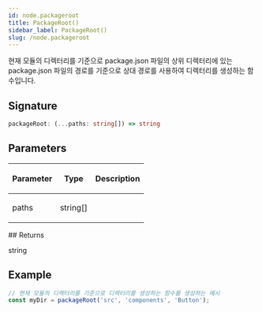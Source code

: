 ```yaml
---
id: node.packageroot
title: PackageRoot()
sidebar_label: PackageRoot()
slug: /node.packageroot
---
```






현재 모듈의 디렉터리를 기준으로 package.json 파일의 상위 디렉터리에 있는 package.json 파일의 경로를 기준으로 상대 경로를 사용하여 디렉터리를 생성하는 함수입니다.

## Signature

```typescript
packageRoot: (...paths: string[]) => string
```

## Parameters

<table><thead><tr><th>

Parameter


</th><th>

Type


</th><th>

Description


</th></tr></thead>
<tbody><tr><td>

paths


</td><td>

string[]


</td><td>


</td></tr>
</tbody></table>
## Returns

string

## Example


```typescript
// 현재 모듈의 디렉터리를 기준으로 디렉터리를 생성하는 함수를 생성하는 예시
const myDir = packageRoot('src', 'components', 'Button');
```

